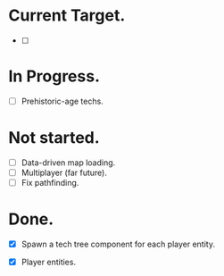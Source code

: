 # Current Target.
- [ ]

# In Progress.
- [ ] Prehistoric-age techs.

# Not started.
- [ ] Data-driven map loading.
- [ ] Multiplayer (far future).
- [ ] Fix pathfinding.

# Done.
- [x] Spawn a tech tree component for each player entity.
- [x] Player entities.

